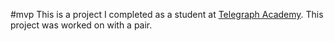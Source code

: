 #mvp
This is a project I completed as a student at [Telegraph Academy](http://telegraphacademy.com). This project was worked on with a pair.